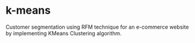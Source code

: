 # k-means
Customer segmentation using RFM technique for an e-commerce website by implementing KMeans Clustering algorithm. 
